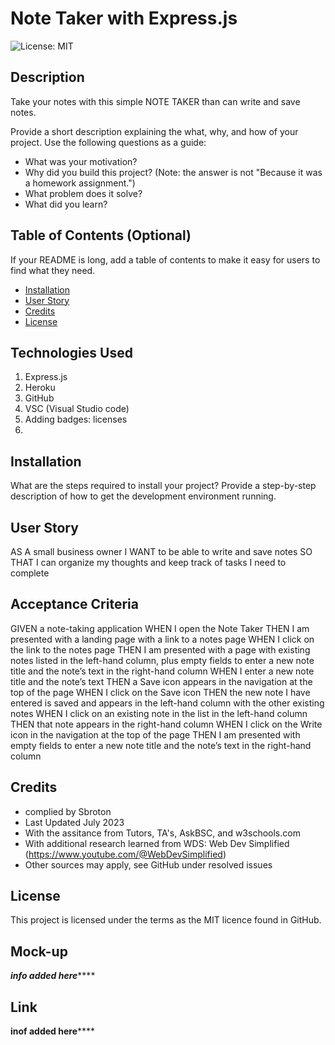 # Note Taker with Express.js

![License: MIT](https://img.shields.io/badge/License-MIT-yellow.svg)

## Description

Take your notes with this simple NOTE TAKER than can write and save notes.

Provide a short description explaining the what, why, and how of your project. Use the following questions as a guide:

- What was your motivation?
- Why did you build this project? (Note: the answer is not "Because it was a homework assignment.")
- What problem does it solve?
- What did you learn?

## Table of Contents (Optional)

If your README is long, add a table of contents to make it easy for users to find what they need.

- [Installation](#installation)
- [User Story](#user-story)
- [Credits](#credits)
- [License](#license)


## Technologies Used
1.  Express.js
2.  Heroku
3. GitHub
4. VSC (Visual Studio code)
5. Adding badges: licenses
6. 
## Installation

What are the steps required to install your project? Provide a step-by-step description of how to get the development environment running.

## User Story
AS A small business owner
I WANT to be able to write and save notes
SO THAT I can organize my thoughts and keep track of tasks I need to complete

## Acceptance Criteria
GIVEN a note-taking application
WHEN I open the Note Taker
THEN I am presented with a landing page with a link to a notes page
WHEN I click on the link to the notes page
THEN I am presented with a page with existing notes listed in the left-hand column, plus empty fields to enter a new note title and the note’s text in the right-hand column
WHEN I enter a new note title and the note’s text
THEN a Save icon appears in the navigation at the top of the page
WHEN I click on the Save icon
THEN the new note I have entered is saved and appears in the left-hand column with the other existing notes
WHEN I click on an existing note in the list in the left-hand column
THEN that note appears in the right-hand column
WHEN I click on the Write icon in the navigation at the top of the page
THEN I am presented with empty fields to enter a new note title and the note’s text in the right-hand column


## Credits

* complied by Sbroton
* Last Updated July 2023
* With the assitance from Tutors, TA's, AskBSC, and w3schools.com
* With additional research learned from WDS: Web Dev Simplified (https://www.youtube.com/@WebDevSimplified)
* Other sources may apply, see GitHub under resolved issues

## License
This project is licensed under the terms as the MIT licence found in GitHub.

## Mock-up
*****************info added here*********************

## Link
****************inof added here********************